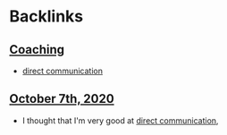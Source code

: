 
# Backlinks
## [Coaching](<Coaching.md>)
- [direct communication](<direct communication.md>)

## [October 7th, 2020](<October 7th, 2020.md>)
- I thought that I'm very good at [direct communication](<direct communication.md>),

